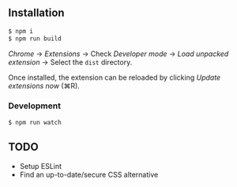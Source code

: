 ## Installation

```bash
$ npm i
$ npm run build
```

*Chrome* → *Extensions* → Check *Developer mode* → *Load unpacked extension* → Select the `dist` directory.

Once installed, the extension can be reloaded by clicking *Update extensions now* (⌘R).

### Development

```bash
$ npm run watch
```

## TODO

- Setup ESLint
- Find an up-to-date/secure CSS alternative
